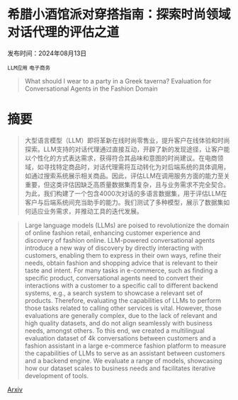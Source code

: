 # 希腊小酒馆派对穿搭指南：探索时尚领域对话代理的评估之道

发布时间：2024年08月13日

`LLM应用` `电子商务`

> What should I wear to a party in a Greek taverna? Evaluation for Conversational Agents in the Fashion Domain

# 摘要

> 大型语言模型（LLM）即将革新在线时尚零售业，提升客户在线体验和时尚探索。LLM支持的对话代理通过直接互动，开辟了新的发现途径，让客户能以个性化的方式表达需求，获得符合其品味和意图的时尚建议。在电商领域，如寻找特定商品时，对话代理需将互动转化为对后端系统的具体调用，如通过搜索系统展示相关商品。因此，评估LLM在调用服务方面的能力至关重要，但这类评估因缺乏高质量数据集而复杂，且与业务需求不完全契合。为此，我们构建了一个包含4000次对话的多语言数据集，用于评估LLM在客户与后端系统间充当助手的能力。我们测试了多种模型，展示了数据集如何适应业务需求，并推动工具的迭代发展。

> Large language models (LLMs) are poised to revolutionize the domain of online fashion retail, enhancing customer experience and discovery of fashion online. LLM-powered conversational agents introduce a new way of discovery by directly interacting with customers, enabling them to express in their own ways, refine their needs, obtain fashion and shopping advice that is relevant to their taste and intent. For many tasks in e-commerce, such as finding a specific product, conversational agents need to convert their interactions with a customer to a specific call to different backend systems, e.g., a search system to showcase a relevant set of products. Therefore, evaluating the capabilities of LLMs to perform those tasks related to calling other services is vital. However, those evaluations are generally complex, due to the lack of relevant and high quality datasets, and do not align seamlessly with business needs, amongst others. To this end, we created a multilingual evaluation dataset of 4k conversations between customers and a fashion assistant in a large e-commerce fashion platform to measure the capabilities of LLMs to serve as an assistant between customers and a backend engine. We evaluate a range of models, showcasing how our dataset scales to business needs and facilitates iterative development of tools.

[Arxiv](https://arxiv.org/abs/2408.08907)